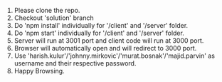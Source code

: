 1. Please clone the repo.
2. Checkout 'solution' branch
3. Do 'npm install' individually for '/client' and '/server' folder.
4. Do 'npm start' individually for '/client' and '/server' folder.
5. Server will run at 3001 port and client code will run at 3000 port.
6. Browser will automatically open and will redirect to 3000 port.
7. Use 'harish.kulur'/'johnny.mirkovic'/'murat.bosnak'/'majid.parvin' as username and their respective password.
8. Happy Browsing.